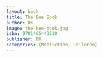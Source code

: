 ```yaml
---
layout: book
title: The Bee Book
author: DK
image: the-bee-book.jpg
isbn: 9781465443830
publisher: DK
categories: [Nonfiction, Children]
---
```

